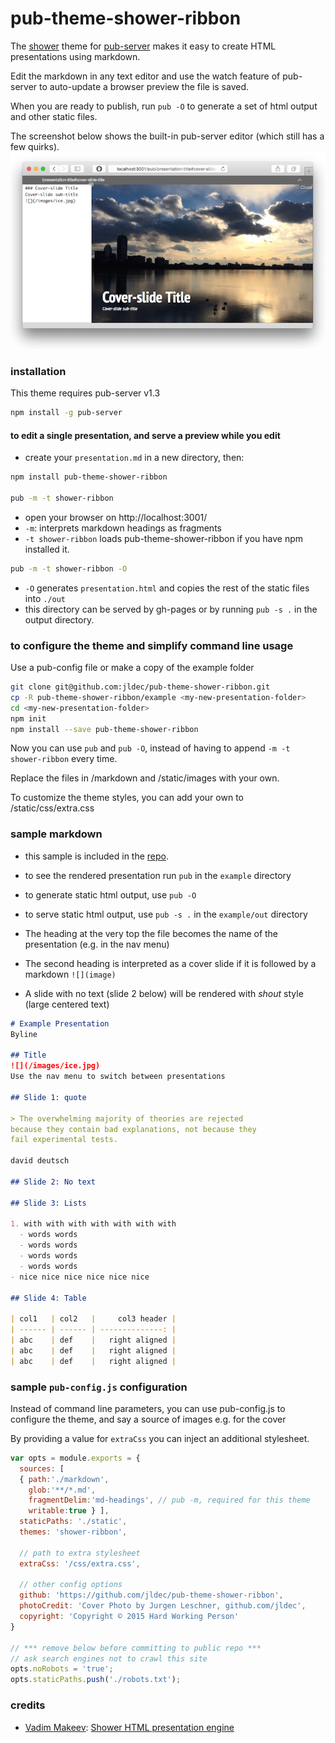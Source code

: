# pub-theme-shower-ribbon
The [shower](https://github.com/shower/shower) theme for
[pub-server](https://github.com/jldec/pub-server) makes it easy to create
HTML presentations using markdown.

Edit the markdown in any text editor and use the watch feature of pub-server to auto-update a browser preview the file is saved.

When you are ready to publish, run `pub -O` to generate a set of html output and other static files.

The screenshot below shows the built-in pub-server editor (which still has a few quirks).
![](images/shower-screen.png)

### installation
This theme requires pub-server v1.3

```sh
npm install -g pub-server
```


#### to edit a single presentation, and serve a preview while you edit

- create your `presentation.md` in a new directory, then:

```sh
npm install pub-theme-shower-ribbon

pub -m -t shower-ribbon
```

- open your browser on http://localhost:3001/
- `-m`: interprets markdown headings as fragments
- `-t shower-ribbon` loads pub-theme-shower-ribbon if you have npm installed it.

```sh
pub -m -t shower-ribbon -O
```

- `-O` generates `presentation.html` and copies the rest of the static files into `./out`
- this directory can be served by gh-pages or by running `pub -s .` in the output directory.



### to configure the theme and simplify command line usage

Use a pub-config file or make a copy of the example folder

```sh
git clone git@github.com:jldec/pub-theme-shower-ribbon.git
cp -R pub-theme-shower-ribbon/example <my-new-presentation-folder>
cd <my-new-presentation-folder>
npm init
npm install --save pub-theme-shower-ribbon
```

Now you can use `pub` and `pub -O`, instead of having to append `-m -t shower-ribbon` every time.

Replace the files in /markdown and /static/images with your own.

To customize the theme styles, you can add your own to /static/css/extra.css


### sample markdown
- this sample is included in the [repo](example).
- to see the rendered presentation run `pub` in the `example` directory
- to generate static html output, use `pub -O`
- to serve static html output, use `pub -s .` in the `example/out` directory


- The heading at the very top the file becomes the name of the presentation (e.g. in the nav menu)
- The second heading is interpreted as a cover slide if it is followed by a markdown `![](image)`
- A slide with no text (slide 2 below) will be rendered with *shout* style (large centered text)


```markdown
# Example Presentation
Byline

## Title
![](/images/ice.jpg)
Use the nav menu to switch between presentations

## Slide 1: quote

> The overwhelming majority of theories are rejected
because they contain bad explanations, not because they
fail experimental tests.

david deutsch

## Slide 2: No text

## Slide 3: Lists

1. with with with with with with with
  - words words
  - words words
  - words words
  - words words
- nice nice nice nice nice nice

## Slide 4: Table

| col1   | col2   |     col3 header |
| ------ | ------ | --------------: |
| abc    | def    |   right aligned |
| abc    | def    |   right aligned |
| abc    | def    |   right aligned |
```


### sample `pub-config.js` configuration

Instead of command line parameters, you can use pub-config.js to configure
the theme, and say a source of images e.g. for the cover

By providing a value for `extraCss` you can inject an additional stylesheet.

```js
var opts = module.exports = {
  sources: [
  { path:'./markdown',
    glob:'**/*.md',
    fragmentDelim:'md-headings', // pub -m, required for this theme
    writable:true } ],
  staticPaths: './static',
  themes: 'shower-ribbon',

  // path to extra stylesheet
  extraCss: '/css/extra.css',

  // other config options
  github: 'https://github.com/jldec/pub-theme-shower-ribbon',
  photoCredit: 'Cover Photo by Jurgen Leschner, github.com/jldec',
  copyright: 'Copyright © 2015 Hard Working Person'
}

// *** remove below before committing to public repo ***
// ask search engines not to crawl this site
opts.noRobots = 'true';
opts.staticPaths.push('./robots.txt');
```


### credits
- [Vadim Makeev](https://github.com/pepelsbey):
  [Shower HTML presentation engine ](https://github.com/shower/shower)